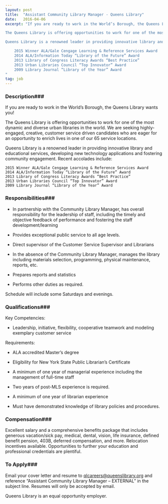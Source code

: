 ```yaml
---
layout: post
title:  "Assistant Community Library Manager - Queens Library"
date:   2016-04-06
excerpt: "If you are ready to work in the World’s Borough, the Queens Library wants you!

The Queens Library is offering opportunities to work for one of the most dynamic and diverse urban libraries in the world. We are seeking highly-engaged, creative, customer service driven candidates who are eager for an opportunity to enrich lives in one of our 65 service locations.

Queens Library is a renowned leader in providing innovative library and educational services, developing new technology applications and fostering community engagement. Recent accolades include:

    2015 Winner ALA/Gale Cengage Learning & Reference Services Award
    2014 ALA/Information Today “Library of the Future” Award
    2013 Library of Congress Literacy Awards “Best Practice”
    2013 Urban Libraries Council “Top Innovator” Award
    2009 Library Journal “Library of the Year” Award
"
tag: job
---
```


### Description###

If you are ready to work in the World’s Borough, the Queens Library wants you!

The Queens Library is offering opportunities to work for one of the most dynamic and diverse urban libraries in the world. We are seeking highly-engaged, creative, customer service driven candidates who are eager for an opportunity to enrich lives in one of our 65 service locations.

Queens Library is a renowned leader in providing innovative library and educational services, developing new technology applications and fostering community engagement. Recent accolades include:

    2015 Winner ALA/Gale Cengage Learning & Reference Services Award
    2014 ALA/Information Today “Library of the Future” Award
    2013 Library of Congress Literacy Awards “Best Practice”
    2013 Urban Libraries Council “Top Innovator” Award
    2009 Library Journal “Library of the Year” Award



### Responsibilities###


* In partnership with the Community Library Manager, has overall responsibility for the leadership of staff, including the timely and objective feedback of performance and fostering the staff development/learning

* Provides exceptional public service to all age levels.

* Direct supervisor of the Customer Service Supervisor and Librarians

* In the absence of the Community Library Manager, manages the library including materials selection, programming, physical maintenance, reports, etc.

* Prepares reports and statistics

* Performs other duties as required.

Schedule will include some Saturdays and evenings.


### Qualifications###

Key Competencies:

* Leadership, initiative, flexibility, cooperative teamwork and modeling exemplary customer service 

Requirements:

* ALA accredited Master’s degree

* Eligibility for New York State Public Librarian’s Certificate

* A minimum of one year of managerial experience including the management of full-time staff

* Two years of post-MLS experience is required.

* A minimum of one year of librarian experience

* Must have demonstrated knowledge of library policies and procedures.



### Compensation###

Excellent salary and a comprehensive benefits package that includes generous vacation/sick pay, medical, dental, vision, life insurance, defined benefit pension, 403B, deferred compensation, and more. Relocation incentives available. Opportunities to further your education and professional credentials are plentiful.






### To Apply###

Email your cover letter and resume to qlcareers@queenslibrary.org and reference “Assistant Community Library Manager – EXTERNAL” in the subject line. Resumes will only be accepted by email. 

Queens Library is an equal opportunity employer.





